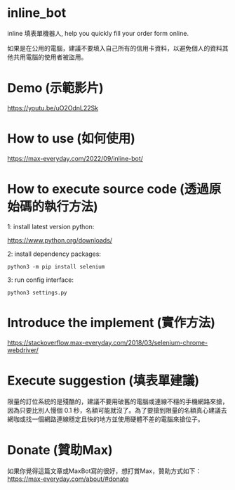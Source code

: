# inline_bot
inline 填表單機器人, help you quickly fill your order form online.

如果是在公用的電腦，建議不要填入自己所有的信用卡資料，以避免個人的資料其他共用電腦的使用者被盜用。

# Demo (示範影片)
https://youtu.be/uO2OdnL22Sk

# How to use (如何使用)
https://max-everyday.com/2022/09/inline-bot/

# How to execute source code (透過原始碼的執行方法)
1: install latest version python:

https://www.python.org/downloads/

2: install dependency packages:

<code>python3 -m pip install selenium</code>

3: run config interface:

<code>python3 settings.py</code>


# Introduce the implement (實作方法)
https://stackoverflow.max-everyday.com/2018/03/selenium-chrome-webdriver/

# Execute suggestion (填表單建議)
限量的訂位系統的是殘酷的，建議不要用破舊的電腦或連線不穩的手機網路來搶，因為只要比別人慢個 0.1 秒，名額可能就沒了。為了要搶到限量的名額真心建議去網咖或找一個網路連線穩定且快的地方並使用硬體不差的電腦來搶位子。

# Donate (贊助Max)
如果你覺得這篇文章或MaxBot寫的很好，想打賞Max，贊助方式如下： https://max-everyday.com/about/#donate

